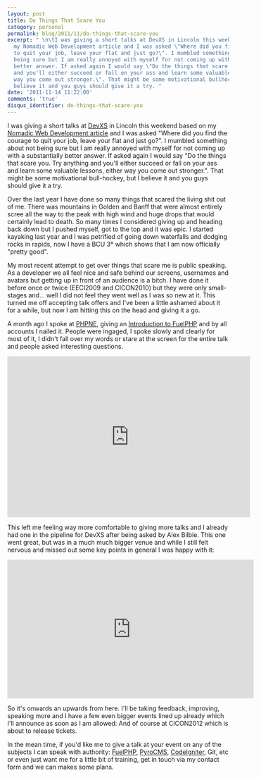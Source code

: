 ```yaml
---
layout: post
title: Do Things That Scare You
category: personal
permalink: blog/2011/11/do-things-that-scare-you
excerpt: " \n\tI was giving a short talks at DevXS in Lincoln this weekend based on
  my Nomadic Web Development article and I was asked \"Where did you find the courage
  to quit your job, leave your flat and just go?\". I mumbled something about not
  being sure but I am really annoyed with myself for not coming up with a substantially
  better answer. If asked again I would say \"Do the things that scare you. Try anything
  and you'll either succeed or fall on your ass and learn some valuable lessons, either
  way you come out stronger.\". That might be some motivational bullhockey, but I
  believe it and you guys should give it a try. "
date: '2011-11-14 11:22:00'
comments: 'true'
disqus_identifier: do-things-that-scare-you
---
```


I was giving a short talks at [DevXS](http://devxs.org/) in Lincoln this weekend based on my [Nomadic Web Development article](http://philsturgeon.co.uk/blog/2011/08/nomadic-web-development) and I was asked "Where did you find the courage to quit your job, leave your flat and just go?". I mumbled something about not being sure but I am really annoyed with myself for not coming up with a substantially better answer. If asked again I would say "Do the things that scare you. Try anything and you'll either succeed or fall on your ass and learn some valuable lessons, either way you come out stronger.". That might be some motivational bull-hockey, but I believe it and you guys should give it a try.

Over the last year I have done so many things that scared the living shit out of me. There was mountains in Golden and Banff that were almost entirely scree all the way to the peak with high wind and huge drops that would certainly lead to death. So many times I considered giving up and heading back down but I pushed myself, got to the top and it was epic. I started kayaking last year and I was petrified of going down waterfalls and dodging rocks in rapids, now I have a BCU 3\* which shows that I am now officially "pretty good".

My most recent attempt to get over things that scare me is public speaking. As a developer we all feel nice and safe behind our screens, usernames and avatars but getting up in front of an audience is a bitch. I have done it before once or twice (EECI2009 and CICON2010) but they were only small-stages and... well I did not feel they went well as I was so new at it. This turned me off accepting talk offers and I've been a little ashamed about it for a while, but now I am hitting this on the head and giving it a go.

A month ago I spoke at [PHPNE](http://phpne.org.uk), giving an [Introduction to FuelPHP](http://phpne.org.uk/2011/10/10/phpne-october-an-introduction-to-fuel-php-by-phil-sturgeon/) and by all accounts I nailed it. People were ingaged, I spoke slowly and clearly for most of it, I didn't fall over my words or stare at the screen for the entire talk and people asked interesting questions.

<iframe allowfullscreen="" frameborder="0" height="366" src="http://player.vimeo.com/video/30805520?title=0&amp;byline=0&amp;portrait=0" webkitallowfullscreen="" width="552"></iframe>

This left me feeling way more comfortable to giving more talks and I already had one in the pipeline for DevXS after being asked by Alex Bilbie. This one went great, but was in a much much bigger venue and while I still felt nervous and missed out some key points in general I was happy with it:

<iframe allowfullscreen="" frameborder="0" height="315" src="http://www.youtube.com/embed/QZSl-il3CtQ?rel=0" width="560"></iframe>

So it's onwards an upwards from here. I'll be taking feedback, improving, speaking more and I have a few even bigger events lined up already which I'll announce as soon as I am allowed: And of course at CICON2012 which is about to release tickets.

In the mean time, if you'd like me to give a talk at your event on any of the subjects I can speak with authority: [FuelPHP](http://fuelphp.com), [PyroCMS](http://pyrocms.com), [CodeIgniter](http://codeigniter.com), Git, etc or even just want me for a little bit of training, get in touch via my contact form and we can makes some plans.

 

